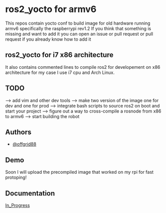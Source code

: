 

# ros2_yocto for armv6
This repos contain yocto conf to build image for old hardware running armv6 specifically the raspberrypi rev1.2 
If you think that something is missing and want to add it you can open an issue or pull request or pull request if you already know how to add it

## ros2_yocto for i7 x86 architecture
It also contains commented lines to compile ros2 for developement on x86 architecture for my case I use i7 cpu and Arch Linux.
## TODO
--> add vim and other dev tools
--> make two version of the image one for dev and one for prod
--> integrate bash scripts to source ros2 on boot and start your project
--> figure out a way to cross-compile a rosnode from x86 to armv6
--> start building the robot 
## Authors

- [@offgrid88](https://github.com/offgrid88)


## Demo

Soon I will upload the precompiled image that worked on my rpi for fast protoping!


## Documentation

[In_Progress](https://linktodocumentation)

